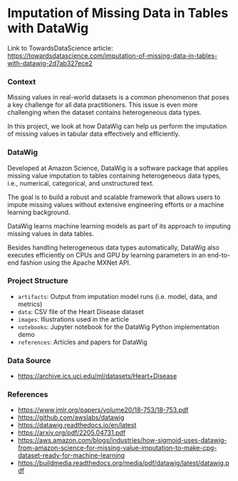 # Imputation of Missing Data in Tables with DataWig
Link to TowardsDataScience article: https://towardsdatascience.com/imputation-of-missing-data-in-tables-with-datawig-2d7ab327ece2 

### Context
Missing values in real-world datasets is a common phenomenon that poses a key challenge for all data practitioners. This issue is even more challenging when the dataset contains heterogeneous data types.

In this project, we look at how DataWig can help us perform the imputation of missing values in tabular data effectively and efficiently.

### DataWig
Developed at Amazon Science, DataWig is a software package that applies missing value imputation to tables containing heterogeneous data types, i.e., numerical, categorical, and unstructured text.

The goal is to build a robust and scalable framework that allows users to impute missing values without extensive engineering efforts or a machine learning background.

DataWig learns machine learning models as part of its approach to imputing missing values in data tables.

Besides handling heterogeneous data types automatically, DataWig also executes efficiently on CPUs and GPU by learning parameters in an end-to-end fashion using the Apache MXNet API.

### Project Structure
- `artifacts`: Output from imputation model runs (i.e. model, data, and metrics)
- `data`: CSV file of the Heart Disease dataset
- `images`: Illustrations used in the article
- `notebooks`: Jupyter notebook for the DataWig Python implementation demo
- `references`: Articles and papers for DataWig

### Data Source
- https://archive.ics.uci.edu/ml/datasets/Heart+Disease

### References
- https://www.jmlr.org/papers/volume20/18-753/18-753.pdf 
- https://github.com/awslabs/datawig
- https://datawig.readthedocs.io/en/latest
- https://arxiv.org/pdf/2205.04731.pdf 
- https://aws.amazon.com/blogs/industries/how-sigmoid-uses-datawig-from-amazon-science-for-missing-value-imputation-to-make-cpg-dataset-ready-for-machine-learning
- https://buildmedia.readthedocs.org/media/pdf/datawig/latest/datawig.pdf
